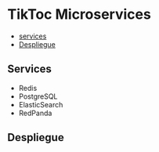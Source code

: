 # TikToc Microservices

- [services](##Services)
- [Despliegue](##Despliegue)


## Services
- Redis
- PostgreSQL
- ElasticSearch
- RedPanda

## Despliegue

